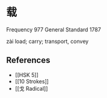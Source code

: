 # 载
Frequency 977
General Standard 1787

zài
load; carry; transport, convey

## References
- [[HSK 5]]
- [[10 Strokes]]
- [[戈 Radical]]